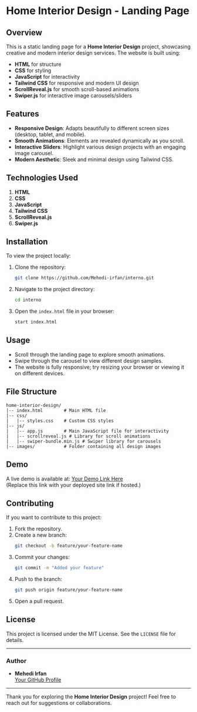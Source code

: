 # Home Interior Design - Landing Page

## Overview
This is a static landing page for a **Home Interior Design** project, showcasing creative and modern interior design services. The website is built using:

- **HTML** for structure
- **CSS** for styling
- **JavaScript** for interactivity
- **Tailwind CSS** for responsive and modern UI design
- **ScrollReveal.js** for smooth scroll-based animations
- **Swiper.js** for interactive image carousels/sliders

## Features
- **Responsive Design**: Adapts beautifully to different screen sizes (desktop, tablet, and mobile).
- **Smooth Animations**: Elements are revealed dynamically as you scroll.
- **Interactive Sliders**: Highlight various design projects with an engaging image carousel.
- **Modern Aesthetic**: Sleek and minimal design using Tailwind CSS.

## Technologies Used
1. **HTML**
2. **CSS**
3. **JavaScript**
4. **Tailwind CSS**
5. **ScrollReveal.js**
6. **Swiper.js**

## Installation
To view the project locally:

1. Clone the repository:
   ```bash
   git clone https://github.com/Mehedi-irfan/interno.git
   ```

2. Navigate to the project directory:
   ```bash
   cd interno
   ```

3. Open the `index.html` file in your browser:
   ```bash
   start index.html
   ```

## Usage
- Scroll through the landing page to explore smooth animations.
- Swipe through the carousel to view different design samples.
- The website is fully responsive; try resizing your browser or viewing it on different devices.

## File Structure
```
home-interior-design/
|-- index.html        # Main HTML file
|-- css/
|   |-- styles.css    # Custom CSS styles
|-- js/
|   |-- app.js        # Main JavaScript file for interactivity
|   |-- scrollreveal.js # Library for scroll animations
|   |-- swiper-bundle.min.js # Swiper library for carousels
|-- images/           # Folder containing all design images
```

## Demo
A live demo is available at: [Your Demo Link Here](#)  
(Replace this link with your deployed site link if hosted.)

## Contributing
If you want to contribute to this project:

1. Fork the repository.
2. Create a new branch:
   ```bash
   git checkout -b feature/your-feature-name
   ```
3. Commit your changes:
   ```bash
   git commit -m "Added your feature"
   ```
4. Push to the branch:
   ```bash
   git push origin feature/your-feature-name
   ```
5. Open a pull request.

## License
This project is licensed under the MIT License. See the `LICENSE` file for details.

---

### Author
- **Mehedi Irfan**  
  [Your GitHub Profile](https://github.com/Mehedi-irfan) 

---

Thank you for exploring the **Home Interior Design** project! Feel free to reach out for suggestions or collaborations.

